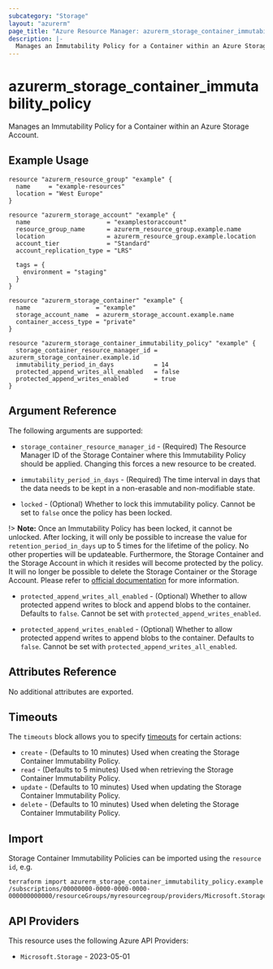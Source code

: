 ```yaml
---
subcategory: "Storage"
layout: "azurerm"
page_title: "Azure Resource Manager: azurerm_storage_container_immutability_policy"
description: |-
  Manages an Immutability Policy for a Container within an Azure Storage Account.
---
```


# azurerm_storage_container_immutability_policy

Manages an Immutability Policy for a Container within an Azure Storage Account.

## Example Usage

```hcl
resource "azurerm_resource_group" "example" {
  name     = "example-resources"
  location = "West Europe"
}

resource "azurerm_storage_account" "example" {
  name                     = "examplestoraccount"
  resource_group_name      = azurerm_resource_group.example.name
  location                 = azurerm_resource_group.example.location
  account_tier             = "Standard"
  account_replication_type = "LRS"

  tags = {
    environment = "staging"
  }
}

resource "azurerm_storage_container" "example" {
  name                  = "example"
  storage_account_name  = azurerm_storage_account.example.name
  container_access_type = "private"
}

resource "azurerm_storage_container_immutability_policy" "example" {
  storage_container_resource_manager_id = azurerm_storage_container.example.id
  immutability_period_in_days           = 14
  protected_append_writes_all_enabled   = false
  protected_append_writes_enabled       = true
}
```

## Argument Reference

The following arguments are supported:

* `storage_container_resource_manager_id` - (Required) The Resource Manager ID of the Storage Container where this Immutability Policy should be applied. Changing this forces a new resource to be created.

* `immutability_period_in_days` - (Required) The time interval in days that the data needs to be kept in a non-erasable and non-modifiable state.

* `locked` - (Optional) Whether to lock this immutability policy. Cannot be set to `false` once the policy has been locked.

!> **Note:** Once an Immutability Policy has been locked, it cannot be unlocked. After locking, it will only be possible to increase the value for `retention_period_in_days` up to 5 times for the lifetime of the policy. No other properties will be updateable. Furthermore, the Storage Container and the Storage Account in which it resides will become protected by the policy. It will no longer be possible to delete the Storage Container or the Storage Account. Please refer to [official documentation](https://learn.microsoft.com/en-us/azure/storage/blobs/immutable-policy-configure-container-scope?tabs=azure-portal#lock-a-time-based-retention-policy) for more information.

* `protected_append_writes_all_enabled` - (Optional) Whether to allow protected append writes to block and append blobs to the container. Defaults to `false`. Cannot be set with `protected_append_writes_enabled`.

* `protected_append_writes_enabled` - (Optional) Whether to allow protected append writes to append blobs to the container. Defaults to `false`. Cannot be set with `protected_append_writes_all_enabled`.

## Attributes Reference

No additional attributes are exported.

## Timeouts

The `timeouts` block allows you to specify [timeouts](https://www.terraform.io/language/resources/syntax#operation-timeouts) for certain actions:

* `create` - (Defaults to 10 minutes) Used when creating the Storage Container Immutability Policy.
* `read` - (Defaults to 5 minutes) Used when retrieving the Storage Container Immutability Policy.
* `update` - (Defaults to 10 minutes) Used when updating the Storage Container Immutability Policy.
* `delete` - (Defaults to 10 minutes) Used when deleting the Storage Container Immutability Policy.

## Import

Storage Container Immutability Policies can be imported using the `resource id`, e.g.

```shell
terraform import azurerm_storage_container_immutability_policy.example /subscriptions/00000000-0000-0000-0000-000000000000/resourceGroups/myresourcegroup/providers/Microsoft.Storage/storageAccounts/myaccount/blobServices/default/containers/mycontainer/immutabilityPolicies/default
```

## API Providers
<!-- This section is generated, changes will be overwritten -->
This resource uses the following Azure API Providers:

* `Microsoft.Storage` - 2023-05-01
